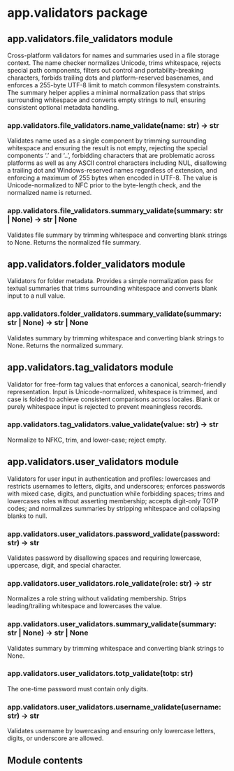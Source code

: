 # app.validators package

## app.validators.file_validators module

Cross-platform validators for names and summaries used in a file storage
context. The name checker normalizes Unicode, trims whitespace, rejects
special path components, filters out control and portability-breaking
characters, forbids trailing dots and platform-reserved basenames, and
enforces a 255-byte UTF-8 limit to match common filesystem constraints.
The summary helper applies a minimal normalization pass that strips
surrounding whitespace and converts empty strings to null, ensuring
consistent optional metadata handling.

### app.validators.file_validators.name_validate(name: str) → str

Validates name used as a single component by trimming surrounding
whitespace and ensuring the result is not empty, rejecting the
special components ‘.’ and ‘..’, forbidding characters that are
problematic across platforms as well as any ASCII control characters
including NUL, disallowing a trailing dot and Windows-reserved names
regardless of extension, and enforcing a maximum of 255 bytes when
encoded in UTF-8. The value is Unicode-normalized to NFC prior to
the byte-length check, and the normalized name is returned.

### app.validators.file_validators.summary_validate(summary: str | None) → str | None

Validates file summary by trimming whitespace and converting
blank strings to None. Returns the normalized file summary.

## app.validators.folder_validators module

Validators for folder metadata. Provides a simple normalization pass for
textual summaries that trims surrounding whitespace and converts blank
input to a null value.

### app.validators.folder_validators.summary_validate(summary: str | None) → str | None

Validates summary by trimming whitespace and converting blank
strings to None. Returns the normalized summary.

## app.validators.tag_validators module

Validator for free-form tag values that enforces a canonical,
search-friendly representation. Input is Unicode-normalized,
whitespace is trimmed, and case is folded to achieve consistent
comparisons across locales. Blank or purely whitespace input is
rejected to prevent meaningless records.

### app.validators.tag_validators.value_validate(value: str) → str

Normalize to NFKC, trim, and lower-case; reject empty.

## app.validators.user_validators module

Validators for user input in authentication and profiles: lowercases
and restricts usernames to letters, digits, and underscores; enforces
passwords with mixed case, digits, and punctuation while forbidding
spaces; trims and lowercases roles without asserting membership; accepts
digit-only TOTP codes; and normalizes summaries by stripping whitespace
and collapsing blanks to null.

### app.validators.user_validators.password_validate(password: str) → str

Validates password by disallowing spaces and requiring lowercase,
uppercase, digit, and special character.

### app.validators.user_validators.role_validate(role: str) → str

Normalizes a role string without validating membership. Strips
leading/trailing whitespace and lowercases the value.

### app.validators.user_validators.summary_validate(summary: str | None) → str | None

Validates summary by trimming whitespace and converting blank
strings to None.

### app.validators.user_validators.totp_validate(totp: str)

The one-time password must contain only digits.

### app.validators.user_validators.username_validate(username: str) → str

Validates username by lowercasing and ensuring only lowercase
letters, digits, or underscore are allowed.

## Module contents
